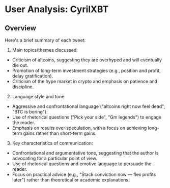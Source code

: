 # User Analysis: CyrilXBT

## Overview

Here's a brief summary of each tweet:

1. Main topics/themes discussed:
- Criticism of altcoins, suggesting they are overhyped and will eventually die out.
- Promotion of long-term investment strategies (e.g., position and profit, delay gratification).
- Criticism of the hype market in crypto and emphasis on patience and discipline.

2. Language style and tone:
- Aggressive and confrontational language ("altcoins right now feel dead", "BTC is boring").
- Use of rhetorical questions ("Pick your side", "Gm legends") to engage the reader.
- Emphasis on results over speculation, with a focus on achieving long-term gains rather than short-term gains.

3. Key characteristics of communication:
- Confrontational and argumentative tone, suggesting that the author is advocating for a particular point of view.
- Use of rhetorical questions and emotive language to persuade the reader.
- Focus on practical advice (e.g., "Stack conviction now — flex profits later") rather than theoretical or academic explanations.